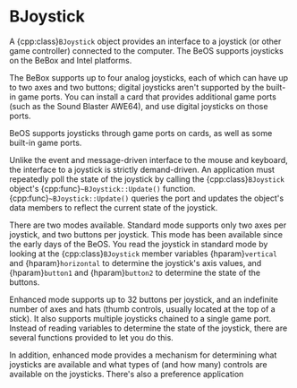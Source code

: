# BJoystick

A {cpp:class}`BJoystick` object provides an interface to a joystick (or
other game controller) connected to the computer. The BeOS supports
joysticks on the BeBox and Intel platforms.

The BeBox supports up to four analog joysticks, each of which can have up
to two axes and two buttons; digital joysticks aren't supported by the
built-in game ports. You can install a card that provides additional game
ports (such as the Sound Blaster AWE64), and use digital joysticks on those
ports.

BeOS supports joysticks through game ports on cards, as well as some
built-in game ports.

Unlike the event and message-driven interface to the mouse and keyboard,
the interface to a joystick is strictly demand-driven. An application must
repeatedly poll the state of the joystick by calling the
{cpp:class}`BJoystick` object's {cpp:func}`~BJoystick::Update()` function.
{cpp:func}`~BJoystick::Update()` queries the port and updates the object's
data members to reflect the current state of the joystick.

There are two modes available. Standard mode supports only two axes per
joystick, and two buttons per joystick. This mode has been available since
the early days of the BeOS. You read the joystick in standard mode by
looking at the {cpp:class}`BJoystick` member variables {hparam}`vertical`
and {hparam}`horizontal` to determine the joystick's axis values, and
{hparam}`button1` and {hparam}`button2` to determine the state of the
buttons.

Enhanced mode supports up to 32 buttons per joystick, and an indefinite
number of axes and hats (thumb controls, usually located at the top of a
stick). It also supports multiple joysticks chained to a single game port.
Instead of reading variables to determine the state of the joystick, there
are several functions provided to let you do this.

In addition, enhanced mode provides a mechanism for determining what
joysticks are available and what types of (and how many) controls are
available on the joysticks. There's also a preference application
